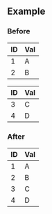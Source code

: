 

## Example

### Before

| ID | Val |
| -- | --- |
| 1  | A   |
| 2  | B   |

| ID | Val |
| -- | --- |
| 3  | C   |
| 4  | D   |

### After

| ID | Val |
| -- | --- |
| 1  | A   |
| 2  | B   |
| 3  | C   |
| 4  | D   |
